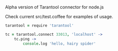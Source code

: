 Alpha version of Tarantool connector for node.js

Check current src/test.coffee for examples of usage.

```coffee
tarantool = require 'tarantool'

tc = tarantool.connect 33013, 'localhost' ->
    tc.ping ->
        console.log 'hello, hairy spider'
```
